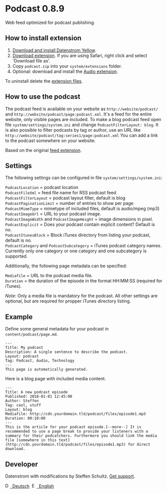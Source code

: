 Podcast 0.8.9
=============
Web feed optimized for podcast publishing.

## How to install extension

1. [Download and install Datenstrom Yellow](https://github.com/datenstrom/yellow/).
2. [Download extension](https://github.com/datenstrom/yellow-extensions/raw/master/zip/podcast.zip). If you are using Safari, right click and select 'Download file as'.
3. Copy `podcast.zip` into your `system/extensions` folder.
4. Optional: download and install the [Audio extension](https://github.com/schulle4u/yellow-extensions-schulle4u/tree/master/audio). 

To uninstall delete the [extension files](extension.ini).

## How to use the podcast

The podcast feed is available on your website as `http://website/podcast/` and `http://website/podcast/page:podcast.xml`. It's a feed for the entire website, only visible pages are included. To make a blog podcast feed open file `system/settings/system.ini` and change `PodcastFilterLayout: blog`. It is also possible to filter podcasts by tag or author, use an URL like `http://website/podcast/tag:series1/page:podcast.xml` You can add a link to the podcast somewhere on your website. 

Based on the original [feed extension](https://github.com/datenstrom/yellow-extensions/tree/master/source/feed).

## Settings

The following settings can be configured in file `system/settings/system.ini`:

`PodcastLocation` = podcast location  
`PodcastFileXml` = feed file name for RSS podcast feed  
`PodcastFilterLayout` = podcast layout filter, default is blog  
`PodcastPaginationLimit` = number of entries to show per page  
`PodcastMimeType` = mimetype of included files, default is audio/mpeg (mp3)  
`PodcastImageUrl` = URL to your podcast image.  
`PodcastImageWidth` and `PodcastImageHeight` = image dimensions in pixel.  
`PodcastExplicit` = Does your podcast contain explicit content? Default is no.  
`PodcastItunesBlock` = Block iTunes directory from listing your podcast, default is no.  
`PodcastCategory` and `PodcastSubcategory` = iTunes podcast category names. Currently only one category or one category and one subcategory is supported.  

Additionally, the following page metadata can be specified: 

`Mediafile` = URL to the podcast media file.  
`Duration` = the duration of the episode in the format HH:MM:SS (required for iTunes).  

*Note*: Only a media file is mandatory for the podcast. All other settings are optional, but are required for propper iTunes directory listing. 

## Example

Define some general metadata for your podcast in `content/podcast/page.md`. 
```
---
Title: My podcast
Description: A single sentence to describe the podcast.
Layout: podcast
Tag: Podcast, Audio, Technology
---
This page is automatically generated.
```

Here is a blog page with included media content. 

```
---
Title: A new podcast episode
Published: 2018-01-01 12:45:00
Author: Steffen
Tag: cool, stuff
Layout: blog
Mediafile: http://cdn.yourdomain.tld/podcast/files/episode1.mp3
Duration: 00:10:00
---
This is the article for your podcast episode.[--more--] It is recommended to use a page break to provide your listeners with a summary for their podcatchers. Furthermore you should link the media file [somewhere in this text](http://cdn.yourdomain.tld/podcast/files/episode1.mp3) for direct download. 
```

## Developer

Datenstrom with modifications by Steffen Schultz. [Get support](https://github.com/schulle4u/yellow-extensions-schulle4u/issues).

<p>
<a href="README-de.md"><img src="https://raw.githubusercontent.com/datenstrom/yellow-extensions/master/source/help/language-de.png" width="15" height="15" alt="Deutsch">&nbsp; Deutsch</a>&nbsp;
<a href="README.md"><img src="https://raw.githubusercontent.com/datenstrom/yellow-extensions/master/source/help/language-en.png" width="15" height="15" alt="English">&nbsp; English</a>&nbsp;
</p>
